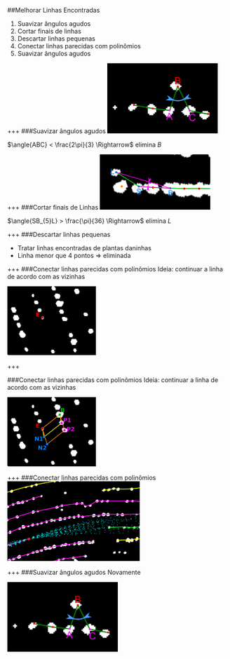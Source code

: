 ##Melhorar Linhas Encontradas
1. Suavizar ângulos agudos
2. Cortar finais de linhas
3. Descartar linhas pequenas
4. Conectar linhas parecidas com polinômios
5. Suavizar ângulos agudos

+++
###Suavizar ângulos agudos
<img alt="Suavização" src="assets/agudo.png" width="50%"/>

$\angle{ABC} < \frac{2\pi}{3} \Rightarrow$ elimina $B$

+++
###Cortar finais de Linhas
<img alt="Final de linha" src="assets/ends.png" width="50%"/>

$\angle{SB_{5}L} > \frac{\pi}{36} \Rightarrow$ elimina $L$

+++
###Descartar linhas pequenas
- Tratar linhas encontradas de plantas daninhas
- Linha menor que 4 pontos $\Rightarrow$ eliminada

+++
###Conectar linhas parecidas com polinômios
Ideia: continuar a linha de acordo com as vizinhas

<img alt="Paralelogramo" src="assets/paralelogramoE.png" width="40%"/>

+++
<!-- .slide: data-background-transition="fade" -->
###Conectar linhas parecidas com polinômios
Ideia: continuar a linha de acordo com as vizinhas

<img alt="Paralelogramo" src="assets/paralelogramo.png" width="40%"/>

+++
###Conectar linhas parecidas com polinômios
<img alt="Previsão" src="assets/res2.png" width="60%"/>

+++
###Suavizar ângulos agudos
Novamente

<img alt="Suavização" src="assets/agudo.png" width="50%"/>
